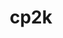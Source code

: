 ---
title: "cp2k"
layout: cache
categories: [package, develop-2024-01-07]
meta: {"versions": ["2023.2"], "compilers": ["gcc@=11.4.0", "gcc@=9.4.0"], "oss": ["ubuntu20.04"], "platforms": ["linux"], "targets": ["neoverse_v1", "ppc64le", "x86_64_v3"], "stacks": ["e4s", "e4s-neoverse_v1", "e4s-power", "root"], "num_specs": 3, "num_specs_by_stack": {"e4s-neoverse_v1": 1, "root": 3, "e4s-power": 1, "e4s": 1}}
spec_details: [{"hash": "xvzkahta2shtsrhwprqj72d6poiovhrk", "compiler": "gcc@=11.4.0", "versions": ["2023.2"], "os": "ubuntu20.04", "platform": "linux", "target": "neoverse_v1", "variants": ["build_system=cmake", "build_type=Release", "~cosma", "~cuda", "~elpa", "~enable_regtests", "generator=make", "~ipo", "+libint", "~libvori", "+libxc", "lmax=5", "+mpi", "~mpi_f08", "+openmp", "patches=1d3051b", "~pexsi", "~plumed", "~pytorch", "~quip", "~rocm", "~sirius", "smm=blas", "~spglib", "~spla"], "stacks": ["e4s-neoverse_v1", "root"], "size": "-", "tarball": "https://binaries.spack.io/releases/develop-2024-01-07/build_cache/linux-ubuntu20.04-neoverse_v1/gcc-11.4.0/cp2k-2023.2/linux-ubuntu20.04-neoverse_v1-gcc-11.4.0-cp2k-2023.2-xvzkahta2shtsrhwprqj72d6poiovhrk.spack"}, {"hash": "knlxpsymasus246qf64pylhu5yp42zq6", "compiler": "gcc@=9.4.0", "versions": ["2023.2"], "os": "ubuntu20.04", "platform": "linux", "target": "ppc64le", "variants": ["build_system=cmake", "build_type=Release", "~cosma", "~cuda", "~elpa", "~enable_regtests", "generator=make", "~ipo", "+libint", "~libvori", "+libxc", "lmax=5", "+mpi", "~mpi_f08", "+openmp", "patches=1d3051b", "~pexsi", "~plumed", "~pytorch", "~quip", "~rocm", "~sirius", "smm=libsmm", "~spglib", "~spla"], "stacks": ["root", "e4s-power"], "size": "-", "tarball": "https://binaries.spack.io/releases/develop-2024-01-07/build_cache/linux-ubuntu20.04-ppc64le/gcc-9.4.0/cp2k-2023.2/linux-ubuntu20.04-ppc64le-gcc-9.4.0-cp2k-2023.2-knlxpsymasus246qf64pylhu5yp42zq6.spack"}, {"hash": "r52untkqklvrzo4hz37j5u3vp2frqac4", "compiler": "gcc@=11.4.0", "versions": ["2023.2"], "os": "ubuntu20.04", "platform": "linux", "target": "x86_64_v3", "variants": ["build_system=cmake", "build_type=Release", "~cosma", "~cuda", "~elpa", "~enable_regtests", "generator=make", "~ipo", "+libint", "~libvori", "+libxc", "lmax=5", "+mpi", "~mpi_f08", "+openmp", "patches=1d3051b", "~pexsi", "~plumed", "~pytorch", "~quip", "~rocm", "~sirius", "smm=libxsmm", "~spglib", "~spla"], "stacks": ["e4s", "root"], "size": "-", "tarball": "https://binaries.spack.io/releases/develop-2024-01-07/build_cache/linux-ubuntu20.04-x86_64_v3/gcc-11.4.0/cp2k-2023.2/linux-ubuntu20.04-x86_64_v3-gcc-11.4.0-cp2k-2023.2-r52untkqklvrzo4hz37j5u3vp2frqac4.spack"}]
---